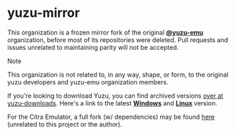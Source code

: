 # yuzu-mirror
This organization is a frozen mirror fork of the original [**@yuzu-emu**](https://github.com/yuzu-emu) organization, before most of its repositories were deleted. Pull requests and issues unrelated to maintaining parity will not be accepted.

> [!NOTE]
> This organization is not related to, in any way, shape, or form, to the original yuzu developers and yuzu-emu organization members.

If you're looking to download Yuzu, you can find archived versions [over at yuzu-downloads](https://github.com/yuzu-mirror/yuzu-downloads?tab=readme-ov-file#yuzu-downloads). Here's a link to the latest [**Windows**](https://github.com/yuzu-mirror/yuzu-downloads/raw/main/Mainline%20Build%20-%207ffac53c9%20(2024-03-03)/yuzu-windows-msvc-20240303-7ffac53c9.zip) and [**Linux**](https://github.com/yuzu-mirror/yuzu-downloads/raw/main/Mainline%20Build%20-%207ffac53c9%20(2024-03-03)/yuzu-mainline-20240303-7ffac53c9.AppImage) version.

For the Citra Emulator, a full fork (w/ dependencies) may be found [here](https://github.com/PabloMK7/citra) (unrelated to this project or the author).
